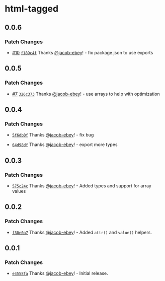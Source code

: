 # html-tagged

## 0.0.6

### Patch Changes

- [#10](https://github.com/jacob-ebey/html-tagged/pull/10) [`f189c4f`](https://github.com/jacob-ebey/html-tagged/commit/f189c4f7ff467cdfb395fbd456a43fa7697de644) Thanks [@jacob-ebey](https://github.com/jacob-ebey)! - fix package.json to use exports

## 0.0.5

### Patch Changes

- [#7](https://github.com/jacob-ebey/html-tagged/pull/7) [`326c373`](https://github.com/jacob-ebey/html-tagged/commit/326c3733777c1e76ca111c2dafed4f9c4facc869) Thanks [@jacob-ebey](https://github.com/jacob-ebey)! - use arrays to help with optimization

## 0.0.4

### Patch Changes

- [`5f6db0f`](https://github.com/jacob-ebey/html-tagged/commit/5f6db0f9cc0c87f554eb82b5fda59eae20c34c08) Thanks [@jacob-ebey](https://github.com/jacob-ebey)! - fix bug

- [`64d98df`](https://github.com/jacob-ebey/html-tagged/commit/64d98dfcc861760f3c4f2f94670c0928623cfd8b) Thanks [@jacob-ebey](https://github.com/jacob-ebey)! - export more types

## 0.0.3

### Patch Changes

- [`575c24c`](https://github.com/jacob-ebey/html-tagged/commit/575c24c6c7ac4ae540043bca9169af63b18e8924) Thanks [@jacob-ebey](https://github.com/jacob-ebey)! - Added types and support for array values

## 0.0.2

### Patch Changes

- [`f30e0a7`](https://github.com/jacob-ebey/html-tagged/commit/f30e0a7a4f0c7e4aa90a33e86c2920c8ab8f4be7) Thanks [@jacob-ebey](https://github.com/jacob-ebey)! - Added `attr()` and `value()` helpers.

## 0.0.1

### Patch Changes

- [`e4558fa`](https://github.com/jacob-ebey/html-tagged/commit/e4558fad63ff348b6cb467b2df4d59081677054f) Thanks [@jacob-ebey](https://github.com/jacob-ebey)! - Initial release.